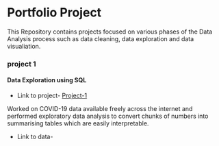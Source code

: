 # Portfolio Project

This Repository contains projects focused on various phases of the Data Analysis process such as data cleaning, data exploration and data visualiation.

### project 1
#### Data Exploration using SQL
* Link to project- [Project-1](https://github.com/Shrutigpt15/portfolioProject/blob/main/coviddataQuery.sql)

Worked on COVID-19 data available freely across the internet and performed exploratory data analysis to convert chunks of numbers into summarising tables which are easily interpretable.

* Link to data-



